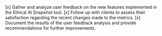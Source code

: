 [x] Gather and analyze user feedback on the new features implemented in the Ethical AI Snapshot tool.
[x] Follow up with clients to assess their satisfaction regarding the recent changes made to the metrics.
[x] Document the results of the user feedback analysis and provide recommendations for further improvements.